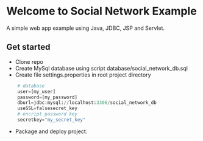 ﻿# Welcome to Social Network Example

A simple web app example using Java, JDBC, JSP and Servlet.

## Get started

 - Clone repo
 - Create MySql database using script database/social_network_db.sql
 - Create file settings.properties in root project directory

```python
    # database
    user=[my_user]
    password=[my_password]
    dburl=jdbc:mysql://localhost:3306/social_network_db
    useSSL=falsesecret_key
    # encript password key
    secretkey="my_secret_key"

```
 - Package and deploy project.

